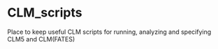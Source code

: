 # CLM_scripts
Place to keep useful CLM scripts for running, analyzing and specifying CLM5 and CLM(FATES)
